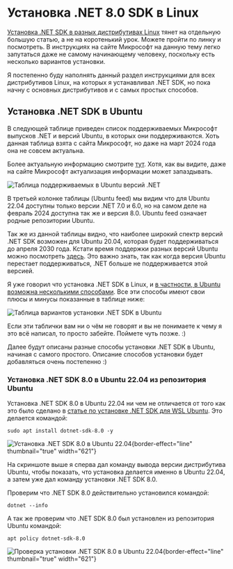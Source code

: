 # Установка .NET 8.0 SDK в Linux
[Установка .NET SDK в разных дистрибутивах Linux](https://learn.microsoft.com/en-us/dotnet/core/install/linux) тянет на 
отдельную большую статью, а не на коротенький урок. Можете пройти по линку и посмотреть. В инструкциях на сайте Микрософт
на данную тему легко запутаться даже не самому начинающему человеку, поскольку есть несколько вариантов установки.

Я постепенно буду наполнять данный раздел инструкциями для всех дистрибутивов Linux, на которых я устанавливал 
.NET SDK, но пока начну с основных дистрибутивов и с самых простых способов.

## Установка .NET SDK в Ubuntu
В следующей таблице приведен список поддерживаемых Микрософт выпусков .NET и версий Ubuntu, в которых они поддерживаются. 
Хоть данная таблица взята с сайта Микрософт, но даже на март 2024 года она не совсем актуальна. 

Более актуальную информацию смотрите [тут](https://learn.microsoft.com/en-us/dotnet/core/install/linux-ubuntu#supported-distributions).
Хотя, как вы видите, даже на сайте Микрософт актуализация информации может запаздывать.

![Таблица поддерживаемых в Ubuntu версий .NET](UbuntuNETInstall01.png)

В третьей колонке таблицы (Ubuntu feed) мы видим что для Ubuntu 22.04 доступны только версии .NET 7.0 и 6.0, но на самом 
деле на февраль 2024 доступна так же и версия 8.0. Ubuntu feed означает родные репозитории Ubuntu.

Так же из данной таблицы видно, что наиболее широкий спектр версий .NET SDK возможен для Ubuntu 20.04, которая будет
поддерживаться до апреля 2030 года. Кстати время поддержки разных версий Ubuntu можно посмотреть [здесь](https://wiki.ubuntu.com/Releases).
Это важно знать, так как когда версия Ubuntu перестает поддерживаться, .NET больше не поддерживается этой версией.

Я уже говорил что установка .NET SDK в Linux, и [в частности, в Ubuntu возможна несколькими способами](https://learn.microsoft.com/en-us/dotnet/core/install/linux-ubuntu#decide-how-to-install-net).
Все эти способы имеют свои плюсы и минусы показанные в таблице ниже:

![Таблица вариантов установки .NET SDK в Ubuntu](UbuntuNETInstall04.png)

Если эти таблички вам ни о чём не говорят и вы не понимаете к чему я это всё написал, то просто забейте. Поймете чуть позже. :)

Далее будут описаны разные способы установки .NET SDK в Ubuntu, начиная с самого простого. Описание способов установки 
будет добавляться очень постепенно :)

### Установка .NET SDK 8.0 в Ubuntu 22.04 из репозитория Ubuntu
Установка .NET SDK 8.0 в Ubuntu 22.04 ни чем не отличается от того как это было сделано в [статье по установке .NET SDK
для WSL Ubuntu](Install-NET-SDK-8-in-WSL.md#Install_DotNetSKD_WSL_Ubuntu). Это делается командой:

`sudo apt install dotnet-sdk-8.0 -y`

![Установка .NET SDK 8.0 в Ubuntu 22.04](UbuntuNETInstall02.png){border-effect="line" thumbnail="true" width="621"}

На скриншоте выше я сперва дал команду вывода версии дистрибутива Ubuntu, чтобы показать, что установка делается именно
в Ubuntu 22.04, а затем уже дал команду установки .NET SDK 8.0.

Проверим что .NET SDK 8.0 действительно установился командой: 

`dotnet --info`

А так же проверим что .NET SDK 8.0 был установлен из репозитория Ubuntu командой:

`apt policy dotnet-sdk-8.0`

![Проверка установки .NET SDK 8.0 в Ubuntu 22.04](UbuntuNETInstall03.png){border-effect="line" thumbnail="true" width="621"}

